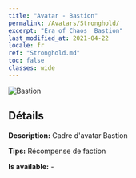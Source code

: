 ```yaml
---
title: "Avatar - Bastion"
permalink: /Avatars/Stronghold/
excerpt: "Era of Chaos  Bastion"
last_modified_at: 2021-04-22
locale: fr
ref: "Stronghold.md"
toc: false
classes: wide
---
```

 ![Bastion](/images/a/avatarFrame_4.png)

## Détails

 **Description:** Cadre d'avatar Bastion 

 **Tips:** Récompense de faction 

 **Is available:**  - 

